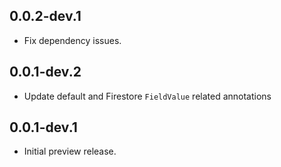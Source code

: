 ## 0.0.2-dev.1

* Fix dependency issues.

## 0.0.1-dev.2

* Update default and Firestore `FieldValue` related annotations

## 0.0.1-dev.1

* Initial preview release.
